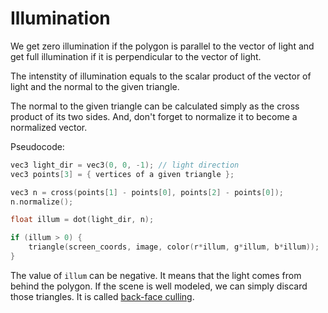 # Illumination

We get zero illumination if the polygon is parallel to the vector of light
and get full illumination if it is perpendicular to the vector of light.

The intenstity of illumination equals to the scalar product of the vector of light
and the normal to the given triangle.

The normal to the given triangle can be calculated simply as the cross product of
its two sides. And, don't forget to normalize it to become
a normalized vector.

Pseudocode:

```cpp
vec3 light_dir = vec3(0, 0, -1); // light direction
vec3 points[3] = { vertices of a given triangle };

vec3 n = cross(points[1] - points[0], points[2] - points[0]);
n.normalize();

float illum = dot(light_dir, n);

if (illum > 0) {
    triangle(screen_coords, image, color(r*illum, g*illum, b*illum));
}
```

The value of `illum` can be negative. It means that the light comes from behind the polygon.
If the scene is well modeled, we can simply discard those triangles.
It is called [back-face culling](https://en.wikipedia.org/wiki/Back-face_culling).

